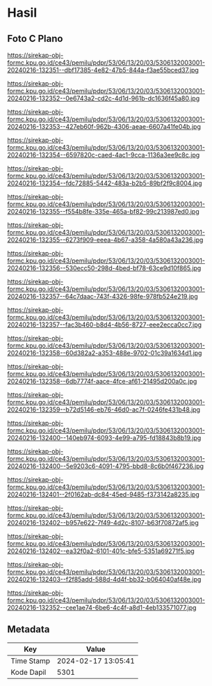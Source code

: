 # Hasil

## Foto C Plano

https://sirekap-obj-formc.kpu.go.id/ce43/pemilu/pdpr/53/06/13/20/03/5306132003001-20240216-132351--dbf17385-4e82-47b5-844a-f3ae55bced37.jpg

https://sirekap-obj-formc.kpu.go.id/ce43/pemilu/pdpr/53/06/13/20/03/5306132003001-20240216-132352--0e6743a2-cd2c-4d1d-961b-dc1636f45a80.jpg

https://sirekap-obj-formc.kpu.go.id/ce43/pemilu/pdpr/53/06/13/20/03/5306132003001-20240216-132353--427eb60f-962b-4306-aeae-6607a41fe04b.jpg

https://sirekap-obj-formc.kpu.go.id/ce43/pemilu/pdpr/53/06/13/20/03/5306132003001-20240216-132354--6597820c-caed-4ac1-9cca-1136a3ee9c8c.jpg

https://sirekap-obj-formc.kpu.go.id/ce43/pemilu/pdpr/53/06/13/20/03/5306132003001-20240216-132354--fdc72885-5442-483a-b2b5-89bf2f9c8004.jpg

https://sirekap-obj-formc.kpu.go.id/ce43/pemilu/pdpr/53/06/13/20/03/5306132003001-20240216-132355--f554b8fe-335e-465a-bf82-99c213987ed0.jpg

https://sirekap-obj-formc.kpu.go.id/ce43/pemilu/pdpr/53/06/13/20/03/5306132003001-20240216-132355--6273f909-eeea-4b67-a358-4a580a43a236.jpg

https://sirekap-obj-formc.kpu.go.id/ce43/pemilu/pdpr/53/06/13/20/03/5306132003001-20240216-132356--530ecc50-298d-4bed-bf78-63ce9d10f865.jpg

https://sirekap-obj-formc.kpu.go.id/ce43/pemilu/pdpr/53/06/13/20/03/5306132003001-20240216-132357--64c7daac-743f-4326-98fe-978fb524e219.jpg

https://sirekap-obj-formc.kpu.go.id/ce43/pemilu/pdpr/53/06/13/20/03/5306132003001-20240216-132357--fac3b460-b8d4-4b56-8727-eee2ecca0cc7.jpg

https://sirekap-obj-formc.kpu.go.id/ce43/pemilu/pdpr/53/06/13/20/03/5306132003001-20240216-132358--60d382a2-a353-488e-9702-01c39a1634d1.jpg

https://sirekap-obj-formc.kpu.go.id/ce43/pemilu/pdpr/53/06/13/20/03/5306132003001-20240216-132358--6db7774f-aace-4fce-af61-21495d200a0c.jpg

https://sirekap-obj-formc.kpu.go.id/ce43/pemilu/pdpr/53/06/13/20/03/5306132003001-20240216-132359--b72d5146-eb76-46d0-ac7f-0246fe431b48.jpg

https://sirekap-obj-formc.kpu.go.id/ce43/pemilu/pdpr/53/06/13/20/03/5306132003001-20240216-132400--140eb974-6093-4e99-a795-fd18843b8b19.jpg

https://sirekap-obj-formc.kpu.go.id/ce43/pemilu/pdpr/53/06/13/20/03/5306132003001-20240216-132400--5e9203c6-4091-4795-bbd8-8c6b0f467236.jpg

https://sirekap-obj-formc.kpu.go.id/ce43/pemilu/pdpr/53/06/13/20/03/5306132003001-20240216-132401--2f0162ab-dc84-45ed-9485-f373142a8235.jpg

https://sirekap-obj-formc.kpu.go.id/ce43/pemilu/pdpr/53/06/13/20/03/5306132003001-20240216-132402--b957e622-7f49-4d2c-8107-b63f70872af5.jpg

https://sirekap-obj-formc.kpu.go.id/ce43/pemilu/pdpr/53/06/13/20/03/5306132003001-20240216-132402--ea32f0a2-6101-401c-bfe5-5351a69271f5.jpg

https://sirekap-obj-formc.kpu.go.id/ce43/pemilu/pdpr/53/06/13/20/03/5306132003001-20240216-132403--f2f85add-588d-4d4f-bb32-b064040af48e.jpg

https://sirekap-obj-formc.kpu.go.id/ce43/pemilu/pdpr/53/06/13/20/03/5306132003001-20240216-132352--cee1ae74-6be6-4c4f-a8d1-4eb133571077.jpg


## Metadata

| Key        | Value               |
| ---------- | ------------------- |
| Time Stamp | 2024-02-17 13:05:41 |
| Kode Dapil | 5301                |



